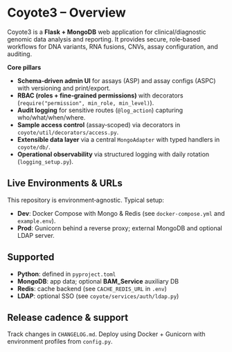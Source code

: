 # Coyote3 – Overview

Coyote3 is a **Flask + MongoDB** web application for clinical/diagnostic genomic data analysis and reporting.
It provides secure, role‑based workflows for DNA variants, RNA fusions, CNVs, assay configuration, and auditing.

**Core pillars**  
- **Schema‑driven admin UI** for assays (ASP) and assay configs (ASPC) with versioning and print/export.  
- **RBAC (roles + fine‑grained permissions)** with decorators (`require("permission", min_role, min_level)`).  
- **Audit logging** for sensitive routes (`@log_action`) capturing who/what/when/where.  
- **Sample access control** (assay‑scoped) via decorators in `coyote/util/decorators/access.py`.  
- **Extensible data layer** via a central `MongoAdapter` with typed handlers in `coyote/db/`.  
- **Operational observability** via structured logging with daily rotation (`logging_setup.py`).

## Live Environments & URLs
This repository is environment‑agnostic. Typical setup:
- **Dev**: Docker Compose with Mongo & Redis (see `docker-compose.yml` and `example.env`).
- **Prod**: Gunicorn behind a reverse proxy; external MongoDB and optional LDAP server.

## Supported
- **Python**: defined in `pyproject.toml`  
- **MongoDB**: app data; optional **BAM_Service** auxiliary DB  
- **Redis**: cache backend (see `CACHE_REDIS_URL` in `.env`)  
- **LDAP**: optional SSO (see `coyote/services/auth/ldap.py`)

## Release cadence & support
Track changes in `CHANGELOG.md`. Deploy using Docker + Gunicorn with environment profiles from `config.py`.
